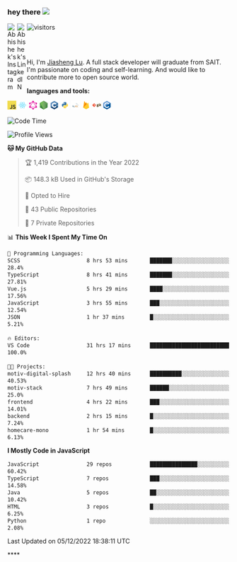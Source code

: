 ### hey there <img src="https://media.giphy.com/media/hvRJCLFzcasrR4ia7z/giphy.gif" width="25px">
<a href="https://www.instagram.com/jiashengluljs/">
  <img align="left" alt="Abhishek's Instagram" width="22px" src="https://raw.githubusercontent.com/hussainweb/hussainweb/main/icons/instagram.png" />
</a>
<a href="https://www.linkedin.com/in/jiashenglujob/">
  <img align="left" alt="Abhishek's LinkedIN" width="22px" src="https://raw.githubusercontent.com/peterthehan/peterthehan/master/assets/linkedin.svg" />
</a>

![visitors](https://visitor-badge.glitch.me/badge?page_id=jonsnowljs.visitor-badge&left_color=green&right_color=red)

<br />
<br />

Hi, I'm [Jiasheng Lu](https://jonsnowljs.github.io/portfolio/). A full stack developer will graduate from SAIT. I'm passionate on coding and self-learning. And would like to contribute more to open source world.

**languages and tools:**  

<code><img height="20" src="https://raw.githubusercontent.com/github/explore/80688e429a7d4ef2fca1e82350fe8e3517d3494d/topics/javascript/javascript.png"></code>
<code><img height="20" src="https://raw.githubusercontent.com/github/explore/80688e429a7d4ef2fca1e82350fe8e3517d3494d/topics/react/react.png"></code>
<code><img height="20" src="https://raw.githubusercontent.com/github/explore/5c058a388828bb5fde0bcafd4bc867b5bb3f26f3/topics/graphql/graphql.png"></code>
<code><img height="20" src="https://raw.githubusercontent.com/github/explore/80688e429a7d4ef2fca1e82350fe8e3517d3494d/topics/nodejs/nodejs.png"></code>
<code><img height="20" src="https://raw.githubusercontent.com/github/explore/80688e429a7d4ef2fca1e82350fe8e3517d3494d/topics/cpp/cpp.png"></code>
<code><img height="20" src="https://raw.githubusercontent.com/github/explore/80688e429a7d4ef2fca1e82350fe8e3517d3494d/topics/python/python.png"></code>
<code><img height="20" src="https://raw.githubusercontent.com/github/explore/80688e429a7d4ef2fca1e82350fe8e3517d3494d/topics/mysql/mysql.png"></code>
<code><img height="20" src="https://raw.githubusercontent.com/github/explore/80688e429a7d4ef2fca1e82350fe8e3517d3494d/topics/firebase/firebase.png"></code>
<code><img height="20" src="https://raw.githubusercontent.com/github/explore/80688e429a7d4ef2fca1e82350fe8e3517d3494d/topics/git/git.png"></code>
<code><img height="20" src="https://github.com/jonsnowljs/portfolio/blob/master/src/assets/img/skill/c.svg"></code>


<!--START_SECTION:waka-->
![Code Time](http://img.shields.io/badge/Code%20Time-1%2C191%20hrs%2057%20mins-blue)

![Profile Views](http://img.shields.io/badge/Profile%20Views-0-blue)

**🐱 My GitHub Data** 

> 🏆 1,419 Contributions in the Year 2022
 > 
> 📦 148.3 kB Used in GitHub's Storage 
 > 
> 💼 Opted to Hire
 > 
> 📜 43 Public Repositories 
 > 
> 🔑 7 Private Repositories  
 > 
📊 **This Week I Spent My Time On** 

```text
💬 Programming Languages: 
SCSS                     8 hrs 53 mins       ███████░░░░░░░░░░░░░░░░░░   28.4% 
TypeScript               8 hrs 41 mins       ███████░░░░░░░░░░░░░░░░░░   27.81% 
Vue.js                   5 hrs 29 mins       ████░░░░░░░░░░░░░░░░░░░░░   17.56% 
JavaScript               3 hrs 55 mins       ███░░░░░░░░░░░░░░░░░░░░░░   12.54% 
JSON                     1 hr 37 mins        █░░░░░░░░░░░░░░░░░░░░░░░░   5.21%

🔥 Editors: 
VS Code                  31 hrs 17 mins      █████████████████████████   100.0%

🐱‍💻 Projects: 
motiv-digital-splash     12 hrs 40 mins      ██████████░░░░░░░░░░░░░░░   40.53% 
motiv-stack              7 hrs 49 mins       ██████░░░░░░░░░░░░░░░░░░░   25.0% 
frontend                 4 hrs 22 mins       ███░░░░░░░░░░░░░░░░░░░░░░   14.01% 
backend                  2 hrs 15 mins       █░░░░░░░░░░░░░░░░░░░░░░░░   7.24% 
homecare-mono            1 hr 54 mins        █░░░░░░░░░░░░░░░░░░░░░░░░   6.13%

```

**I Mostly Code in JavaScript** 

```text
JavaScript               29 repos            ███████████████░░░░░░░░░░   60.42% 
TypeScript               7 repos             ███░░░░░░░░░░░░░░░░░░░░░░   14.58% 
Java                     5 repos             ██░░░░░░░░░░░░░░░░░░░░░░░   10.42% 
HTML                     3 repos             █░░░░░░░░░░░░░░░░░░░░░░░░   6.25% 
Python                   1 repo              ░░░░░░░░░░░░░░░░░░░░░░░░░   2.08%

```



 Last Updated on 05/12/2022 18:38:11 UTC
<!--END_SECTION:waka-->****
